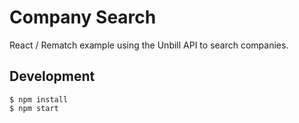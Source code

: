 # Company Search

React / Rematch example using the Unbill API to search companies.

## Development

    $ npm install
    $ npm start
